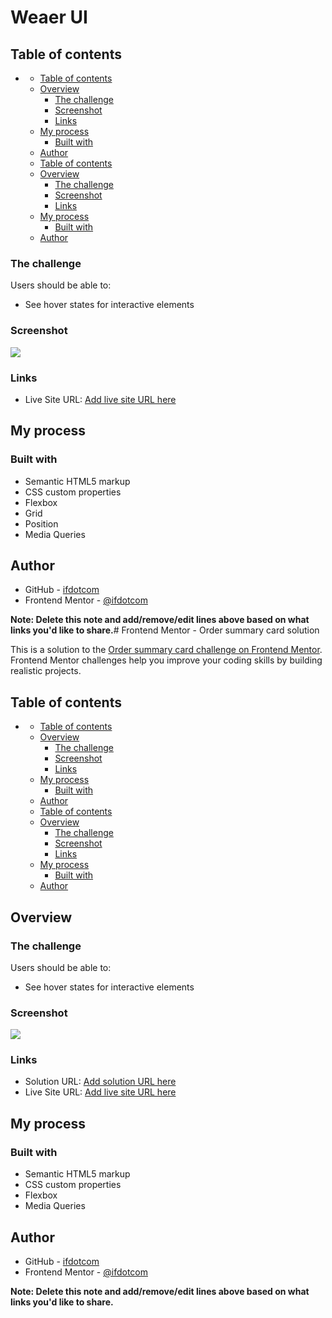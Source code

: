 # Weaer UI



## Table of contents

- [](#)
  - [Table of contents](#table-of-contents)
  - [Overview](#overview)
    - [The challenge](#the-challenge)
    - [Screenshot](#screenshot)
    - [Links](#links)
  - [My process](#my-process)
    - [Built with](#built-with)
  - [Author](#author)
  - [Table of contents](#table-of-contents-1)
  - [Overview](#overview-1)
    - [The challenge](#the-challenge-1)
    - [Screenshot](#screenshot-1)
    - [Links](#links-1)
  - [My process](#my-process-1)
    - [Built with](#built-with-1)
  - [Author](#author-1)






### The challenge

Users should be able to:

- See hover states for interactive elements

### Screenshot

![](./screenshot.jpg)



### Links


- Live Site URL: [Add live site URL here](https://your-live-site-url.com)

## My process

### Built with

- Semantic HTML5 markup
- CSS custom properties
- Flexbox
- Grid
- Position
- Media Queries





## Author

- GitHub - [ifdotcom](https://github.com/ifdotcom)
- Frontend Mentor - [@ifdotcom](https://www.frontendmentor.io/profile/ifdotcom)


**Note: Delete this note and add/remove/edit lines above based on what links you'd like to share.**# Frontend Mentor - Order summary card solution

This is a solution to the [Order summary card challenge on Frontend Mentor](https://www.frontendmentor.io/challenges/order-summary-component-QlPmajDUj). Frontend Mentor challenges help you improve your coding skills by building realistic projects. 

## Table of contents

- [](#)
  - [Table of contents](#table-of-contents)
  - [Overview](#overview)
    - [The challenge](#the-challenge)
    - [Screenshot](#screenshot)
    - [Links](#links)
  - [My process](#my-process)
    - [Built with](#built-with)
  - [Author](#author)
  - [Table of contents](#table-of-contents-1)
  - [Overview](#overview-1)
    - [The challenge](#the-challenge-1)
    - [Screenshot](#screenshot-1)
    - [Links](#links-1)
  - [My process](#my-process-1)
    - [Built with](#built-with-1)
  - [Author](#author-1)




## Overview

### The challenge

Users should be able to:

- See hover states for interactive elements

### Screenshot

![](./screenshot.jpg)



### Links

- Solution URL: [Add solution URL here](https://your-solution-url.com)
- Live Site URL: [Add live site URL here](https://your-live-site-url.com)

## My process

### Built with

- Semantic HTML5 markup
- CSS custom properties
- Flexbox
- Media Queries





## Author

- GitHub - [ifdotcom](https://github.com/ifdotcom)
- Frontend Mentor - [@ifdotcom](https://www.frontendmentor.io/profile/ifdotcom)


**Note: Delete this note and add/remove/edit lines above based on what links you'd like to share.**